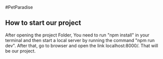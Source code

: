 #PetParadise

## How to start our project

After opening the project Folder, You need to run "npm install" in your terminal and then start a local server by running the command "npm run dev". After that, go to browser and open the link localhost:8000/. That will be our project.